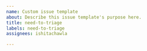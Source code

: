 ```yaml
---
name: Custom issue template
about: Describe this issue template's purpose here.
title: need-to-triage
labels: need-to-triage
assignees: ishitachawla

---
```



